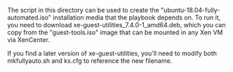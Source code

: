 The script in this directory can be used to create the
"ubuntu-18.04-fully-automated.iso" installation media that the playbook
depends on. To run it, you need to download
xe-guest-utilities_7.4.0-1_amd64.deb, which you can copy from the
"guest-tools.iso" image that can be mounted in any Xen VM via XenCenter.

If you find a later version of xe-guest-utilities, you'll need to modify
both mkfullyauto.sh and ks.cfg to reference the new filename.
